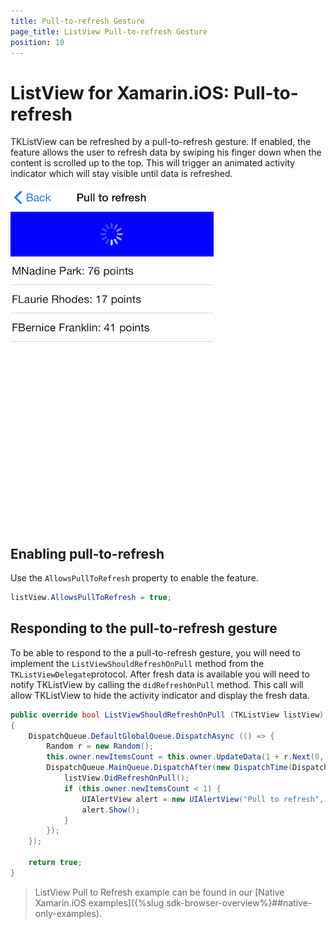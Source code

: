 ```yaml
---
title: Pull-to-refresh Gesture
page_title: ListView Pull-to-refresh Gesture
position: 10
---
```


# ListView for Xamarin.iOS: Pull-to-refresh

TKListView can be refreshed by a pull-to-refresh gesture. If enabled, the feature allows the user to refresh data by swiping his finger down when the content is scrolled up to the top. This will trigger an animated activity indicator which will stay visible until data is refreshed.

<img src="../images/listview-pull-to-refresh001.png" />

## Enabling pull-to-refresh

Use the <code>AllowsPullToRefresh</code> property to enable the feature.

```C#
listView.AllowsPullToRefresh = true;
```

## Responding to the pull-to-refresh gesture

To be able to respond to the a pull-to-refresh gesture, you will need to implement the <code>ListViewShouldRefreshOnPull</code> method from the <code>TKListViewDelegate</code>protocol. After fresh data is available you will need to notify TKListView by calling the <code>didRefreshOnPull</code> method. This call will allow TKListView to hide the activity indicator and display the fresh data. 

```C#
public override bool ListViewShouldRefreshOnPull (TKListView listView)
{
    DispatchQueue.DefaultGlobalQueue.DispatchAsync (() => {
        Random r = new Random();
        this.owner.newItemsCount = this.owner.UpdateData(1 + r.Next(0, 4));
        DispatchQueue.MainQueue.DispatchAfter(new DispatchTime(DispatchTime.Now, 2 * 500000000), () => {
            listView.DidRefreshOnPull();
            if (this.owner.newItemsCount < 1) {
                UIAlertView alert = new UIAlertView("Pull to refresh", "No more data available!",null,"Close",null);
                alert.Show();
            }
        });
    });

    return true;
}
```

> ListView Pull to Refresh example can be found in our [Native Xamarin.iOS examples]({%slug sdk-browser-overview%}##native-only-examples).